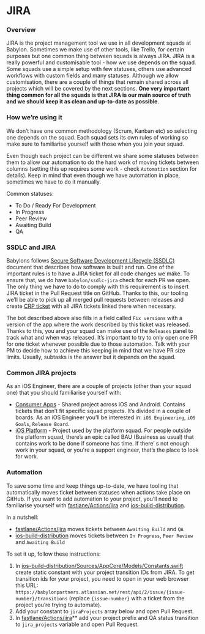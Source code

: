 # JIRA 
### Overview
JIRA is the project management tool we use in all development squads at Babylon. Sometimes we make use of other tools, like Trello, for certain purposes but one common thing between squads is always JIRA. 
JIRA is a really powerful and customisable tool - how we use depends on the squad. Some squads use a simple setup with few statuses, others use advanced workflows with custom fields and many statuses. Although we allow customisation, there are a couple of things that remain shared across all projects which will be covered by the next sections. **One very important thing common for all the squads is that JIRA is our main source of truth and we should keep it as clean and up-to-date as possible**.

### How we’re using it
We don’t have one common methodology (Scrum, Kanban etc) so selecting one depends on the squad. Each squad sets its own rules of working so make sure to familiarise yourself with those when you join your squad.

Even though each project can be different we share some statuses between them to allow our automation to do the hard work of moving tickets between columns (setting this up requires some work - check `Automation` section for details). Keep in mind that even though we have automation in place, sometimes we have to do it manually.

Common statuses:
* To Do / Ready For Development 
* In Progress
* Peer Review
* Awaiting Build
* QA

### SSDLC and JIRA
Babylons follows [Secure Software Development Lifecycle (SSDLC)](https://engineering.ops.babylontech.co.uk/docs/standards-ssdlc/) document that describes how software is built and run. One of the important rules is to have a JIRA ticket for all code changes we make. To ensure that, we do have `babylon/ssdlc-jira`  check for each PR we open. The only thing we have to do to comply with this requirement is to insert JIRA ticket in the Pull Request title on GitHub. Thanks to this, our tooling we’ll be able to pick up all merged pull requests between releases and create [CRP ticket](https://engineering.ops.babylontech.co.uk/docs/cicd-deployments/) with all JIRA tickets linked there when necessary.

The bot described above also fills in a field called `Fix versions` with a version of the app where the work described by this ticket was released. Thanks to this, you and your squad can make use of the  `Releases`  panel to track what and when was released. It’s important to try to only open one PR for one ticket whenever possible due to those automation. Talk with your PM to decide how to achieve this keeping in mind that we have PR size limits. Usually, subtasks is the answer but it depends on the squad.

### Common JIRA projects
As an iOS Engineer, there are a couple of projects (other than your squad one) that you should familiarise yourself with:
* [Consumer Apps](https://babylonpartners.atlassian.net/browse/CNSMR) - Shared project across iOS and Android. Contains tickets that don’t fit specific squad projects. It’s divided in a couple of boards. As an iOS Engineer you’ll be interested in: `iOS Engineering`, `iOS Goals`, `Release Board`.
* [iOS Platform](https://babylonpartners.atlassian.net/browse/IOSP) - Project used by the platform squad. For people outside the platform squad, there’s an epic called BAU (Business as usual) that contains work to be done if someone has time. If there’ s not enough work in your squad, or you're a support engineer, that’s the place to look for work.

### Automation
To save some time and keep things up-to-date, we have tooling that automatically moves ticket between statuses when actions take place on GitHub. If you want to add automation to your project, you’ll need to familiarise yourself with [fastlane/Actions/jira](https://github.com/babylonhealth/babylon-ios/blob/develop/fastlane/Actions/jira) and [ios-build-distribution](https://github.com/babylonhealth/ios-build-distribution).

In a nutshell:
* [fastlane/Actions/jira](https://github.com/babylonhealth/babylon-ios/blob/develop/fastlane/Actions/jira) moves tickets between `Awaiting Build`  and  `QA` 
* [ios-build-distribution](https://github.com/babylonhealth/ios-build-distribution) moves tickets between `In Progress`, `Peer Review`  and  `Awaiting Build`

To set it up, follow these instructions:
1. In [ios-build-distribution/Sources/AppCore/Models/Constants.swift](https://github.com/babylonhealth/ios-build-distribution) create static constant with your project transition IDs from JIRA. To get transition ids for your project, you need to open in your web browser this URL: `https://babylonpartners.atlassian.net/rest/api/2/issue/{issue-number}/transitions` (replace `{issue-number}` with a ticket from the project you’re trying to automate).
2. Add your constant to `jiraProjects` array below and open Pull Request.
3. In [fastlane/Actions/jira](https://github.com/babylonhealth/babylon-ios/blob/develop/fastlane/Actions/jira)** add your project prefix and QA status transition to `jira_projects` variable and open Pull Request.
